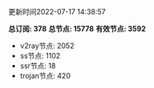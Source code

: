 更新时间2022-07-17 14:38:57

**总订阅: 378**
**总节点: 15778**
**有效节点: 3592**
- v2ray节点: 2052
- ss节点: 1102
- ssr节点: 18
- trojan节点: 420
